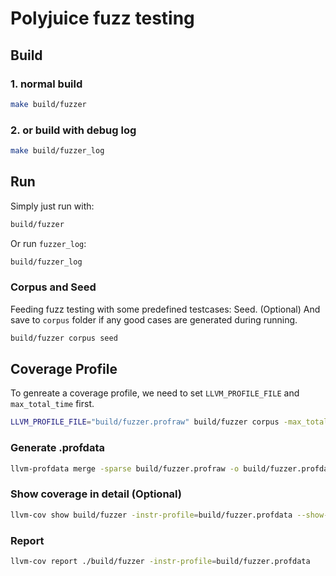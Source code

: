 # Polyjuice fuzz testing

## Build

### 1. normal build

```sh
make build/fuzzer
```

### 2. or build with debug log

```sh
make build/fuzzer_log
```

## Run

Simply just run with:
```sh
build/fuzzer
```

Or run `fuzzer_log`:
```sh
build/fuzzer_log
```

### Corpus and Seed

Feeding fuzz testing with some predefined testcases: Seed. (Optional)
And save to `corpus` folder if any good cases are generated during running.

```sh
build/fuzzer corpus seed
```

## Coverage Profile

To genreate a coverage profile, we need to set `LLVM_PROFILE_FILE` and `max_total_time` first.

```sh
LLVM_PROFILE_FILE="build/fuzzer.profraw" build/fuzzer corpus -max_total_time=10
```

### Generate .profdata

```sh
llvm-profdata merge -sparse build/fuzzer.profraw -o build/fuzzer.profdata
```

### Show coverage in detail (Optional)

```sh
llvm-cov show build/fuzzer -instr-profile=build/fuzzer.profdata --show-branches=count --show-expansions > log
```

### Report

```sh
llvm-cov report ./build/fuzzer -instr-profile=build/fuzzer.profdata
```
